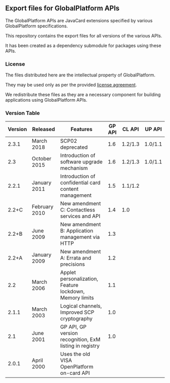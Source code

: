 ## Export files for GlobalPlatform APIs

The GlobalPlatform APIs are JavaCard extensions specified by various GlobalPlatform specifications.

This repository contains the export files for all versions of the various APIs.

It has been created as a dependency submodule for packages using these APIs.

### License

The files distributed here are the intellectual property of GlobalPlatform.

They may be used only as per the provided [license agreement](GP-Specification-License-Agreement.pdf).

We redistribute these files as they are a necessary component for building applications using GlobalPlatform APIs.

### Version Table

| Version | Released      | Features                                                 | GP API | CL API  | UP API  |
| ------- | ------------- | -------------------------------------------------------- | ------ | ------- | ------- |
| 2.3.1   | March 2018    | SCP02 deprecated                                         | 1.6    | 1.2/1.3 | 1.0/1.1 |
| 2.3     | October 2015  | Introduction of software upgrade mechanism               | 1.6    | 1.2/1.3 | 1.0/1.1 |
| 2.2.1   | January 2011  | Introduction of confidential card content management     | 1.5    | 1.1/1.2 |         |
| 2.2+C   | February 2010 | New amendment C: Contactless services and API            | 1.4    | 1.0     |         |
| 2.2+B   | June 2009     | New amendment B: Application management via HTTP         | 1.3    |         |         |
| 2.2+A   | January 2009  | New amendment A: Errata and precisions                   | 1.2    |         |         |
| 2.2     | March 2006    | Applet personalization, Feature lockdown, Memory limits  | 1.1    |         |         |
| 2.1.1   | March 2003    | Logical channels, Improved SCP cryptography              | 1.0    |         |         |
| 2.1     | June 2001     | GP API, GP version recognition, ExM listing in registry  | 1.0    |         |         |
| 2.0.1   | April 2000    | Uses the old VISA OpenPlatform on-card API               |        |         |         |

